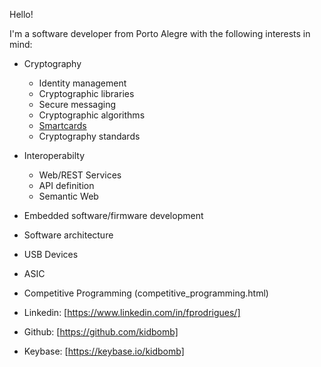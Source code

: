 Hello!

I'm a software developer from Porto Alegre with the following interests in mind:

 * Cryptography
   * Identity management
   * Cryptographic libraries
   * Secure messaging
   * Cryptographic algorithms
   * [Smartcards](smartcards.html)
   * Cryptography standards
 * Interoperabilty
   * Web/REST Services
   * API definition
   * Semantic Web
 * Embedded software/firmware development
 * Software architecture
 * USB Devices
 * ASIC
 * Competitive Programming (competitive_programming.html)

 * Linkedin: [https://www.linkedin.com/in/fprodrigues/]
 * Github: [https://github.com/kidbomb]
 * Keybase: [https://keybase.io/kidbomb]


